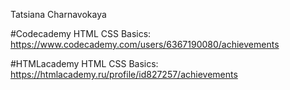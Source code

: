 Tatsiana Charnavokaya

#Codecademy
HTML CSS Basics: https://www.codecademy.com/users/6367190080/achievements

#HTMLacademy
HTML CSS Basics: https://htmlacademy.ru/profile/id827257/achievements
